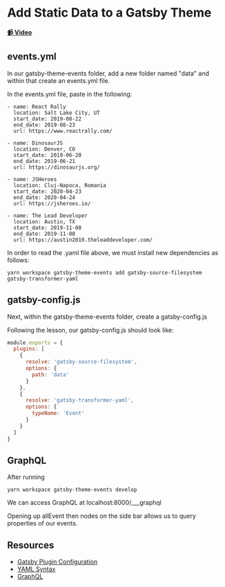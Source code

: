 # Add Static Data to a Gatsby Theme

**[📹 Video](https://egghead.io/lessons/gatsby-add-static-data-to-a-gatsby-theme)**

## events.yml

In our gatsby-theme-events folder, add a new folder named "data" and within that create an events.yml file.

In the events.yml file, paste in the following:
```
- name: React Rally
  location: Salt Lake City, UT
  start_date: 2019-08-22
  end_date: 2019-08-23
  url: https://www.reactrally.com/

- name: DinosaurJS
  location: Denver, CO
  start_date: 2019-06-20
  end_date: 2019-06-21
  url: https://dinosaurjs.org/

- name: JSHeroes
  location: Cluj-Napoca, Romania
  start_date: 2020-04-23
  end_date: 2020-04-24
  url: https://jsheroes.io/

- name: The Lead Developer
  location: Austin, TX
  start_date: 2019-11-08
  end_date: 2019-11-08
  url: https://austin2019.theleaddeveloper.com/
```

In order to read the .yaml file above, we must install new dependencies as follows:
```
yarn workspace gatsby-theme-events add gatsby-source-filesystem gatsby-transformer-yaml
```
## gatsby-config.js
Next, within the gatsby-theme-events folder, create a gatsby-config.js

Following the lesson, our gatsby-config.js should look like:
```javascript
module.exports = {
  plugins: [
    {
      resolve: 'gatsby-source-filesystem',
      options: {
        path: 'data'
      }
    },
    {
      resolve: 'gatsby-transformer-yaml',
      options: {
        typeName: 'Event'
      }
    }
  ]
}
```
## GraphQL
After running
```
yarn workspace gatsby-theme-events develop
```
We can access GraphQL at localhost:8000/\_\_\_graphql

Opening up allEvent then nodes on the side bar allows us to query properties of our events.


## Resources
- [Gatsby Plugin Configuration](https://www.gatsbyjs.org/docs/gatsby-config/#plugins)
- [YAML Syntax](https://docs.ansible.com/ansible/latest/reference_appendices/YAMLSyntax.html)
- [GraphQL](https://graphql.org/)

